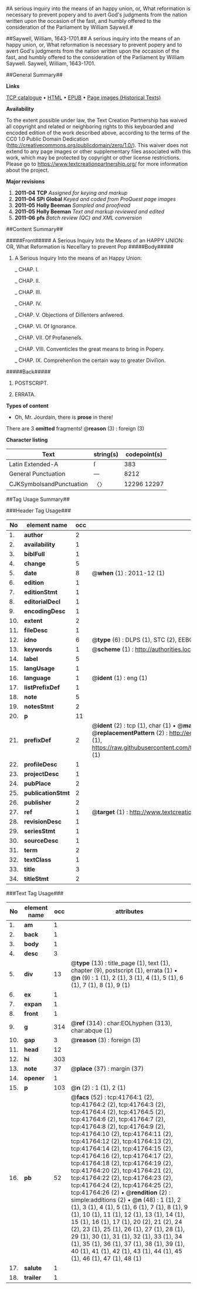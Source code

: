 #A serious inquiry into the means of an happy union, or, What reformation is necessary to prevent popery and to avert God's judgments from the nation written upon the occasion of the fast, and humbly offered to the consideration of the Parliament by William Saywell.#

##Saywell, William, 1643-1701.##
A serious inquiry into the means of an happy union, or, What reformation is necessary to prevent popery and to avert God's judgments from the nation written upon the occasion of the fast, and humbly offered to the consideration of the Parliament by William Saywell.
Saywell, William, 1643-1701.

##General Summary##

**Links**

[TCP catalogue](http://www.ota.ox.ac.uk/tcp/)  • 
[HTML](http://tei.it.ox.ac.uk/tcp/Texts-HTML/free/A62/A62285.html)  • 
[EPUB](http://tei.it.ox.ac.uk/tcp/Texts-EPUB/free/A62/A62285.epub) • 
[Page images (Historical Texts)](https://historicaltexts.jisc.ac.uk/eebo-08770253e)

**Availability**

To the extent possible under law, the Text Creation Partnership has waived all copyright and related or neighboring rights to this keyboarded and encoded edition of the work described above, according to the terms of the CC0 1.0 Public Domain Dedication (http://creativecommons.org/publicdomain/zero/1.0/). This waiver does not extend to any page images or other supplementary files associated with this work, which may be protected by copyright or other license restrictions. Please go to https://www.textcreationpartnership.org/ for more information about the project.

**Major revisions**

1. __2011-04__ __TCP__ *Assigned for keying and markup*
1. __2011-04__ __SPi Global__ *Keyed and coded from ProQuest page images*
1. __2011-05__ __Holly Beeman__ *Sampled and proofread*
1. __2011-05__ __Holly Beeman__ *Text and markup reviewed and edited*
1. __2011-06__ __pfs__ *Batch review (QC) and XML conversion*

##Content Summary##

#####Front#####
A Serious Inquiry Into the Means of an HAPPY UNION: OR, What Reformation is Neceſſary to prevent Pop
#####Body#####

1. A Serious Inquiry Into the means of an Happy Union:

    _ CHAP. I.

    _ CHAP. II.

    _ CHAP. III.

    _ CHAP. IV.

    _ CHAP. V. Objections of Diſſenters anſwered.

    _ CHAP. VI. Of Ignorance.

    _ CHAP. VII. Of Profaneneſs.

    _ CHAP. VIII. Conventicles the great means to bring in Popery.

    _ CHAP. IX. Comprehenſion the certain way to greater Diviſion.

#####Back#####

1. POSTSCRIPT.

1. ERRATA.

**Types of content**

  * Oh, Mr. Jourdain, there is **prose** in there!

There are 3 **omitted** fragments! 
 @__reason__ (3) : foreign (3)

**Character listing**


|Text|string(s)|codepoint(s)|
|---|---|---|
|Latin Extended-A|ſ|383|
|General Punctuation|—|8212|
|CJKSymbolsandPunctuation|〈〉|12296 12297|

##Tag Usage Summary##

###Header Tag Usage###

|No|element name|occ|attributes|
|---|---|---|---|
|1.|__author__|2||
|2.|__availability__|1||
|3.|__biblFull__|1||
|4.|__change__|5||
|5.|__date__|8| @__when__ (1) : 2011-12 (1)|
|6.|__edition__|1||
|7.|__editionStmt__|1||
|8.|__editorialDecl__|1||
|9.|__encodingDesc__|1||
|10.|__extent__|2||
|11.|__fileDesc__|1||
|12.|__idno__|6| @__type__ (6) : DLPS (1), STC (2), EEBO-CITATION (1), OCLC (1), VID (1)|
|13.|__keywords__|1| @__scheme__ (1) : http://authorities.loc.gov/ (1)|
|14.|__label__|5||
|15.|__langUsage__|1||
|16.|__language__|1| @__ident__ (1) : eng (1)|
|17.|__listPrefixDef__|1||
|18.|__note__|5||
|19.|__notesStmt__|2||
|20.|__p__|11||
|21.|__prefixDef__|2| @__ident__ (2) : tcp (1), char (1)  •  @__matchPattern__ (2) : ([0-9\-]+):([0-9IVX]+) (1), (.+) (1)  •  @__replacementPattern__ (2) : http://eebo.chadwyck.com/downloadtiff?vid=$1&page=$2 (1), https://raw.githubusercontent.com/textcreationpartnership/Texts/master/tcpchars.xml#$1 (1)|
|22.|__profileDesc__|1||
|23.|__projectDesc__|1||
|24.|__pubPlace__|2||
|25.|__publicationStmt__|2||
|26.|__publisher__|2||
|27.|__ref__|1| @__target__ (1) : http://www.textcreationpartnership.org/docs/. (1)|
|28.|__revisionDesc__|1||
|29.|__seriesStmt__|1||
|30.|__sourceDesc__|1||
|31.|__term__|2||
|32.|__textClass__|1||
|33.|__title__|3||
|34.|__titleStmt__|2||


###Text Tag Usage###

|No|element name|occ|attributes|
|---|---|---|---|
|1.|__am__|1||
|2.|__back__|1||
|3.|__body__|1||
|4.|__desc__|3||
|5.|__div__|13| @__type__ (13) : title_page (1), text (1), chapter (9), postscript (1), errata (1)  •  @__n__ (9) : 1 (1), 2 (1), 3 (1), 4 (1), 5 (1), 6 (1), 7 (1), 8 (1), 9 (1)|
|6.|__ex__|1||
|7.|__expan__|1||
|8.|__front__|1||
|9.|__g__|314| @__ref__ (314) : char:EOLhyphen (313), char:abque (1)|
|10.|__gap__|3| @__reason__ (3) : foreign (3)|
|11.|__head__|12||
|12.|__hi__|303||
|13.|__note__|37| @__place__ (37) : margin (37)|
|14.|__opener__|1||
|15.|__p__|103| @__n__ (2) : 1 (1), 2 (1)|
|16.|__pb__|52| @__facs__ (52) : tcp:41764:1 (2), tcp:41764:2 (2), tcp:41764:3 (2), tcp:41764:4 (2), tcp:41764:5 (2), tcp:41764:6 (2), tcp:41764:7 (2), tcp:41764:8 (2), tcp:41764:9 (2), tcp:41764:10 (2), tcp:41764:11 (2), tcp:41764:12 (2), tcp:41764:13 (2), tcp:41764:14 (2), tcp:41764:15 (2), tcp:41764:16 (2), tcp:41764:17 (2), tcp:41764:18 (2), tcp:41764:19 (2), tcp:41764:20 (2), tcp:41764:21 (2), tcp:41764:22 (2), tcp:41764:23 (2), tcp:41764:24 (2), tcp:41764:25 (2), tcp:41764:26 (2)  •  @__rendition__ (2) : simple:additions (2)  •  @__n__ (48) : 1 (1), 2 (1), 3 (1), 4 (1), 5 (1), 6 (1), 7 (1), 8 (1), 9 (1), 10 (1), 11 (1), 12 (1), 13 (1), 14 (1), 15 (1), 16 (1), 17 (1), 20 (2), 21 (2), 24 (2), 23 (1), 25 (1), 26 (1), 27 (1), 28 (1), 29 (1), 30 (1), 31 (1), 32 (1), 33 (1), 34 (1), 35 (1), 36 (1), 37 (1), 38 (1), 39 (1), 40 (1), 41 (1), 42 (1), 43 (1), 44 (1), 45 (1), 46 (1), 47 (1), 48 (1)|
|17.|__salute__|1||
|18.|__trailer__|1||
